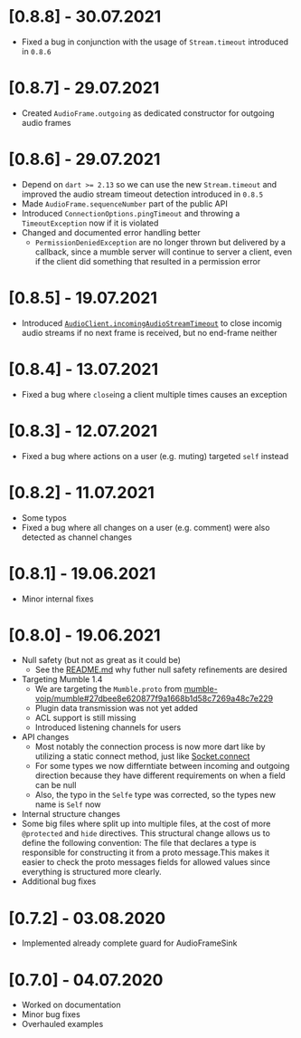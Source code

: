 # [0.8.8] - 30.07.2021
  * Fixed a bug in conjunction with the usage of `Stream.timeout` introduced in `0.8.6`
  
# [0.8.7] - 29.07.2021
  * Created `AudioFrame.outgoing` as dedicated constructor for outgoing audio frames

# [0.8.6] - 29.07.2021
  * Depend on `dart >= 2.13` so we can use the new `Stream.timeout` and improved the audio stream timeout detection introduced in `0.8.5`
  * Made `AudioFrame.sequenceNumber` part of the public API
  * Introduced `ConnectionOptions.pingTimeout` and throwing a `TimeoutException` now if it is violated
  * Changed and documented error handling better
    * `PermissionDeniedException` are no longer thrown but delivered by a callback, since a mumble server will continue to server a client, even if the client did something that resulted in a permission error

# [0.8.5] - 19.07.2021
  * Introduced [`AudioClient.incomingAudioStreamTimeout`](https://pub.dev/documentation/dumble/latest/dumble/AudioClient/incomingAudioStreamTimeout.html) to close incomig audio streams if no next frame is received, but no end-frame neither

# [0.8.4] - 13.07.2021
  * Fixed a bug where `close`ing a client multiple times causes an exception

# [0.8.3] - 12.07.2021
  * Fixed a bug where actions on a user (e.g. muting) targeted `self` instead

# [0.8.2] - 11.07.2021
  * Some typos
  * Fixed a bug where all changes on a user (e.g. comment) were also detected as channel changes

# [0.8.1] - 19.06.2021
  * Minor internal fixes

# [0.8.0] - 19.06.2021
  * Null safety (but not as great as it could be)
    * See the [README.md](./README.md) why futher null safety refinements are desired 
  * Targeting Mumble 1.4
    * We are targeting the `Mumble.proto` from [mumble-voip/mumble#27dbee8e620877f9a1668b1d58c7269a48c7e229](https://github.com/mumble-voip/mumble/blob/27dbee8e620877f9a1668b1d58c7269a48c7e229/src/Mumble.proto)
    * Plugin data transmission was not yet added
    * ACL support is still missing
    * Introduced listening channels for users
  * API changes
     * Most notably the connection process is now more dart like by utilizing a static connect method, just like [Socket.connect](https://api.dart.dev/stable/dart-io/Socket/connect.html)
     * For some types we now differntiate between incoming and outgoing direction because they have different requirements on when a field can be null
     * Also, the typo in the `Selfe` type was corrected, so the types new name is `Self` now 
  * Internal structure changes
  * Some big files where split up into multiple files, at the cost of more `@protected` and `hide` directives. This structural change allows us to define the following convention: The file that declares a type is responsible for constructing it from a proto message.This makes it easier to check the proto messages fields for allowed values since everything is structured more clearly.
  * Additional bug fixes 


# [0.7.2] - 03.08.2020
  * Implemented already complete guard for AudioFrameSink

# [0.7.0] - 04.07.2020
  * Worked on documentation
  * Minor bug fixes
  * Overhauled examples